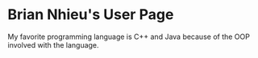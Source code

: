 # Brian Nhieu's User Page

My favorite programming language is C++ and Java because of the OOP involved with the language.